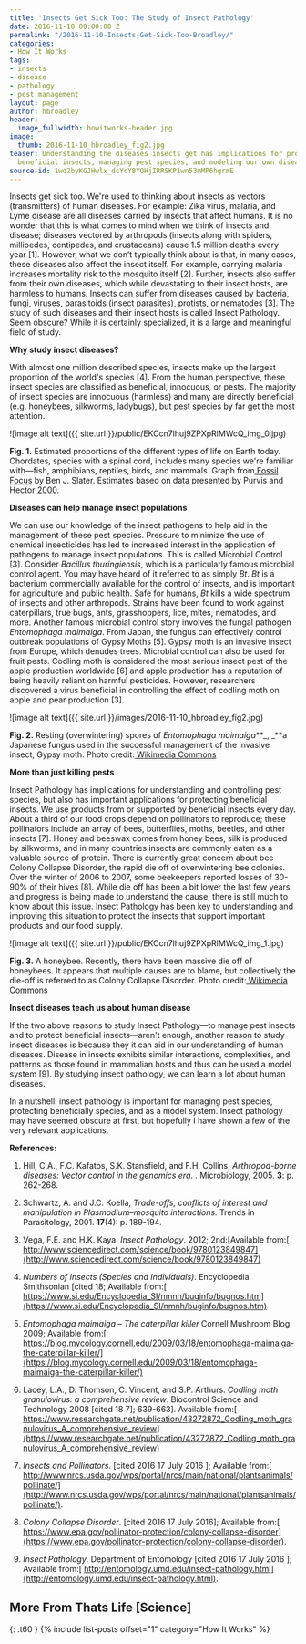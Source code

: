 ```yaml
---
title: 'Insects Get Sick Too: The Study of Insect Pathology'
date: 2016-11-10 00:00:00 Z
permalink: "/2016-11-10-Insects-Get-Sick-Too-Broadley/"
categories:
- How It Works
tags:
- insects
- disease
- pathology
- pest management
layout: page
author: hbroadley
header:
  image_fullwidth: howitworks-header.jpg
image:
  thumb: 2016-11-10_hbroadley_fig2.jpg
teaser: Understanding the diseases insects get has implications for protecting our
  beneficial insects, managing pest species, and modeling our own diseases.
source-id: 1wq2byKGJHwlx_dcYcY8YOHjIRRSKP1wn53mMP6hgrmE
---
```


Insects get sick too. We're used to thinking about insects as vectors (transmitters) of human diseases. For example: Zika virus, malaria, and Lyme disease are all diseases carried by insects that affect humans.  It is no wonder that this is what comes to mind when we think of insects and disease; diseases vectored by arthropods (insects along with spiders, millipedes, centipedes, and crustaceans) cause 1.5 million deaths every year [1].  However, what we don’t typically think about is that, in many cases, these diseases also affect the insect itself.  For example, carrying malaria increases mortality risk to the mosquito itself [2].  Further, insects also suffer from their own diseases, which while devastating to their insect hosts, are harmless to humans. Insects can suffer from diseases caused by bacteria, fungi, viruses, parasitoids (insect parasites), protists, or nematodes [3].  The study of such diseases and their insect hosts is called Insect Pathology.  Seem obscure? While it is certainly specialized, it is a large and meaningful field of study.	

 

**Why study insect diseases?**

 

With almost one million described species, insects make up the largest proportion of the world's species [4].  From the human perspective, these insect species are classified as beneficial, innocuous, or pests.  The majority of insect species are innocuous (harmless) and many are directly beneficial (e.g. honeybees, silkworms, ladybugs), but pest species by far get the most attention. 

![image alt text]({{ site.url }}/public/EKCcn7lhuj9ZPXpRlMWcQ_img_0.jpg)

**Fig. 1.** Estimated proportions of the different types of life on Earth today. Chordates, species with a spinal cord, includes many species we're familiar with—fish, amphibians, reptiles, birds, and mammals. Graph from[ Fossil Focus](http://www.palaeontologyonline.com/articles/2014/fossil-focus-arthropod-plant-interactions/) by Ben J. Slater. Estimates based on data presented by Purvis and Hector[ 2000](http://dx.doi.org/10.1038/35012221).

 

**Diseases can help manage insect populations**

 

We can use our knowledge of the insect pathogens to help aid in the management of these pest species.  Pressure to minimize the use of chemical insecticides has led to increased interest in the application of pathogens to manage insect populations. This is called Microbial Control [3]. Consider *Bacillus thuringiensis*, which is a particularly famous microbial control agent.  You may have heard of it referred to as simply *Bt*. *Bt* is a bacterium commercially available for the control of insects, and is important for agriculture and public health.  Safe for humans, *Bt* kills a wide spectrum of insects and other arthropods.  Strains have been found to work against caterpillars, true bugs, ants, grasshoppers, lice, mites, nematodes, and more. Another famous microbial control story involves the fungal pathogen *Entomophaga maimaiga*. From Japan, the fungus can effectively control outbreak populations of Gypsy Moths [5].  Gypsy moth is an invasive insect from Europe, which denudes trees.  Microbial control can also be used for fruit pests.  Codling moth is considered the most serious insect pest of the apple production worldwide [6] and apple production has a reputation of being heavily reliant on harmful pesticides.  However, researchers discovered a virus beneficial in controlling the effect of codling moth on apple and pear production [3].

 

![image alt text]({{ site.url }}/images/2016-11-10_hbroadley_fig2.jpg)

**Fig. 2.** Resting (overwintering) spores of *Entomophaga maimaiga***_, _**a Japanese fungus used in the successful management of the invasive insect, Gypsy moth.  Photo credit:[ Wikimedia Commons](https://commons.wikimedia.org/wiki/File:Entomophagamaimaiga_azygospores.jpg)

 

**More than just killing pests**

 

Insect Pathology has implications for understanding and controlling pest species, but also has important applications for protecting beneficial insects. We use products from or supported by beneficial insects every day.  About a third of our food crops depend on pollinators to reproduce; these pollinators include an array of bees, butterflies, moths, beetles, and other insects [7].  Honey and beeswax comes from honey bees, silk is produced by silkworms, and in many countries insects are commonly eaten as a valuable source of protein. There is currently great concern about bee Colony Collapse Disorder, the rapid die off of overwintering bee colonies.  Over the winter of 2006 to 2007, some beekeepers reported losses of 30-90% of their hives [8].  While die off has been a bit lower the last few years and progress is being made to understand the cause, there is still much to know about this issue.  Insect Pathology has been key to understanding and improving this situation to protect the insects that support important products and our food supply.     

 

![image alt text]({{ site.url }}/public/EKCcn7lhuj9ZPXpRlMWcQ_img_1.jpg)

**Fig. 3.** A honeybee.  Recently, there have been massive die off of honeybees.  It appears that multiple causes are to blame, but collectively the die-off is referred to as Colony Collapse Disorder.  Photo credit:[ Wikimedia Commons](https://commons.wikimedia.org/wiki/File:Bee1web.jpg)

 

**Insect diseases teach us about human disease**

 

If the two above reasons to study Insect Pathology—to manage pest insects and to protect beneficial insects—aren't enough, another reason to study insect diseases is because they it can aid in our understanding of human diseases. Disease in insects exhibits similar interactions, complexities, and patterns as those found in mammalian hosts and thus can be used a model system [9]. By studying insect pathology, we can learn a lot about human diseases. 

 

In a nutshell: insect pathology is important for managing pest species, protecting beneficially species, and as a model system.  Insect pathology may have seemed obscure at first, but hopefully I have shown a few of the very relevant applications.  

 

**References:**

 

1. Hill, C.A., F.C. Kafatos, S.K. Stansfield, and F.H. Collins, *Arthropod-borne diseases: Vector control in the genomics era. .* Microbiology, 2005. **3**: p. 262-268.

2. Schwartz, A. and J.C. Koella, *Trade-offs, conflicts of interest and manipulation in Plasmodium–mosquito interactions.* Trends in Parasitology, 2001. **17**(4): p. 189-194.

3. Vega, F.E. and H.K. Kaya. *Insect Pathology*. 2012; 2nd:[Available from:[ http://www.sciencedirect.com/science/book/9780123849847](http://www.sciencedirect.com/science/book/9780123849847)

4. *Numbers of Insects (Species and Individuals)*. Encyclopedia Smithsonian  [cited 18; Available from:[ https://www.si.edu/Encyclopedia_SI/nmnh/buginfo/bugnos.htm](https://www.si.edu/Encyclopedia_SI/nmnh/buginfo/bugnos.htm)

5. *Entomophaga maimaiga – The caterpillar killer* Cornell Mushroom Blog 2009; Available from:[ https://blog.mycology.cornell.edu/2009/03/18/entomophaga-maimaiga-the-caterpillar-killer/](https://blog.mycology.cornell.edu/2009/03/18/entomophaga-maimaiga-the-caterpillar-killer/)

6. Lacey, L.A., D. Thomson, C. Vincent, and S.P. Arthurs. *Codling moth granulovirus: a comprehensive review*. Biocontrol Science and Technology 2008  [cited 18 7]; 639-663]. Available from:[ https://www.researchgate.net/publication/43272872_Codling_moth_granulovirus_A_comprehensive_review](https://www.researchgate.net/publication/43272872_Codling_moth_granulovirus_A_comprehensive_review)

7. *Insects and Pollinators*.  [cited 2016 17 July 2016 ]; Available from:[ http://www.nrcs.usda.gov/wps/portal/nrcs/main/national/plantsanimals/pollinate/](http://www.nrcs.usda.gov/wps/portal/nrcs/main/national/plantsanimals/pollinate/).

8. *Colony Collapse Disorder*.  [cited 2016 17 July 2016]; Available from:[ https://www.epa.gov/pollinator-protection/colony-collapse-disorder](https://www.epa.gov/pollinator-protection/colony-collapse-disorder).

9. *Insect Pathology*. Department of Entomology  [cited 2016 17 July 2016 ]; Available from:[ http://entomology.umd.edu/insect-pathology.html](http://entomology.umd.edu/insect-pathology.html).


## More From Thats Life [Science]
{: .t60 }
{% include list-posts offset="1" category="How It Works" %}
